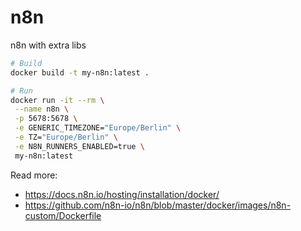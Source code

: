 # n8n

n8n with extra libs

```bash
# Build
docker build -t my-n8n:latest .

# Run
docker run -it --rm \
 --name n8n \
 -p 5678:5678 \
 -e GENERIC_TIMEZONE="Europe/Berlin" \
 -e TZ="Europe/Berlin" \
 -e N8N_RUNNERS_ENABLED=true \
 my-n8n:latest
```

Read more:
* https://docs.n8n.io/hosting/installation/docker/
* https://github.com/n8n-io/n8n/blob/master/docker/images/n8n-custom/Dockerfile
